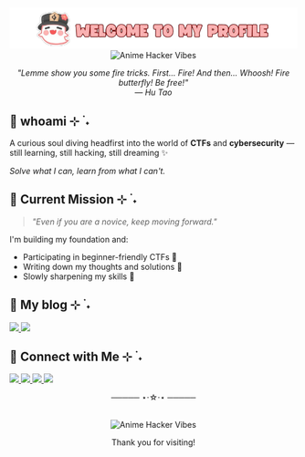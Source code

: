 <div align="center">
  <img src="images/hutao.png" width="600" alt="Hu Tao">
</div>

<div align="center">
  <img src="https://i.pinimg.com/originals/66/59/d9/6659d960e03590b66214fecc7aaa9ef2.gif" width="300" alt="Anime Hacker Vibes">
</div>
<p align="center"><em>"Lemme show you some fire tricks. First... Fire! And then... Whoosh! Fire butterfly! Be free!"<br>— Hu Tao</em></p>


## 👻 whoami ⊹ ࣪ ˖

A curious soul diving headfirst into the world of **CTFs** and **cybersecurity** — still learning, still hacking, still dreaming ✨

*Solve what I can, learn from what I can't.*


## 🌸 Current Mission ⊹ ࣪ ˖

> _"Even if you are a novice, keep moving forward."_

I'm building my foundation and:
- Participating in beginner-friendly CTFs 🧠
- Writing down my thoughts and solutions 📓
- Slowly sharpening my skills 🚀


## 🦋 My blog ⊹ ࣪ ˖

<p>
  <a href="https://myos-esc.gitbook.io">
    <img src="https://img.shields.io/badge/GITBOOK-%23d9b9b4?style=for-the-badge&logo=gitbook&logoColor=black" />
  </a>
  <a href="https://medium.com/@cloud-in-the-sky">
    <img src="https://img.shields.io/badge/MEDIUM-%23d9b9b4?style=for-the-badge&logo=medium&logoColor=black" />
  </a>
</p>

## 🔗 Connect with Me ⊹ ࣪ ˖

<p>
  <a href="https://www.linkedin.com/in/sitizahrasafa">
    <img src="https://img.shields.io/badge/LINKEDIN-%23d9b9b4?style=for-the-badge&logo=linkedin&logoColor=black" />
  </a>
  <a href="https://x.com/myong_spc">
    <img src="https://img.shields.io/badge/TWITTER-%23d9b9b4?style=for-the-badge&logo=x&logoColor=black" />
  </a>
  <a href="https://www.youtube.com/@rhy_orchid">
    <img src="https://img.shields.io/badge/YOUTUBE-%23d9b9b4?style=for-the-badge&logo=youtube&logoColor=black" />
  </a>
  <a href="https://open.spotify.com/user/31iqoff6fy37lclkkblgqefj7cny?si=d4babd74f9054453">
    <img src="https://img.shields.io/badge/SPOTIFY-%23d9b9b4?style=for-the-badge&logo=spotify&logoColor=black" />
  </a>
</p>

<p align="center">───── ⋆⋅☆⋅⋆ ─────</p>⠀⠀⠀⠀⠀⠀

<div align="center">
  <img src="https://media.tenor.com/QG3DI3swR4oAAAAM/hu-tao.gif" width="100" alt="Anime Hacker Vibes">
</div>
<p align="center">Thank you for visiting!</p>

<!---
zxhry/zxhry is a ✨ special ✨ repository because its `README.md` (this file) appears on your GitHub profile.
You can click the Preview link to take a look at your changes.
--->
